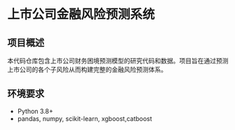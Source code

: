 # 上市公司金融风险预测系统

## 项目概述
本代码仓库包含上市公司财务困境预测模型的研究代码和数据。项目旨在通过预测上市公司的各个子风险从而构建完整的金融风险预测体系。

## 环境要求
- Python 3.8+
- pandas, numpy, scikit-learn, xgboost,catboost